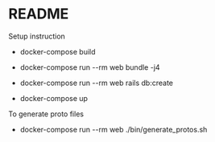 # README

Setup instruction

* docker-compose build

* docker-compose run --rm web bundle -j4

* docker-compose run --rm web rails db:create

* docker-compose up

To generate proto files

* docker-compose run --rm web ./bin/generate_protos.sh